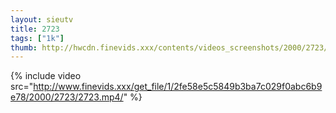 ```yaml
--- 
layout: sieutv
title: 2723
tags: ["1k"]
thumb: http://hwcdn.finevids.xxx/contents/videos_screenshots/2000/2723/preview.mp4.jpg
---
```

{% include video src="http://www.finevids.xxx/get_file/1/2fe58e5c5849b3ba7c029f0abc6b9e78/2000/2723/2723.mp4/" %} 
